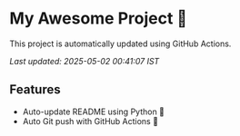 # My Awesome Project 🚀

This project is automatically updated using GitHub Actions.

_Last updated: 2025-05-02 00:41:07 IST_

## Features
- Auto-update README using Python 🐍
- Auto Git push with GitHub Actions 🤖
